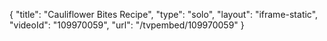 {
    "title": "Cauliflower Bites Recipe",
    "type": "solo",
    "layout": "iframe-static",
    "videoId": "109970059",
    "url": "\/tvpembed\/109970059"
}